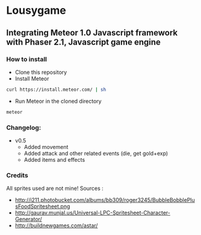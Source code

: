# Lousygame
## Integrating Meteor 1.0 Javascript framework with Phaser 2.1, Javascript game engine

### How to install
* Clone this repository
* Install Meteor
```bash
curl https://install.meteor.com/ | sh
```
* Run Meteor in the cloned directory
```bash
meteor
```

### Changelog:
* v0.5
  * Added movement
  * Added attack and other related events (die, get gold+exp)
  * Added items and effects

### Credits
All sprites used are not mine! Sources :
* http://i211.photobucket.com/albums/bb309/roger3245/BubbleBobblePlusFoodSpritesheet.png
* http://gaurav.munjal.us/Universal-LPC-Spritesheet-Character-Generator/
* http://buildnewgames.com/astar/

